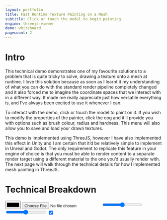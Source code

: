 ```yaml
---
layout: portfolio
title: Fast Runtime Texture Painting on a Mesh
subtitle: Click or touch the model to begin painting
engine: threejs-viewer
demo: whiteboard
pagecount: 2
---
```


<div markdown="1" class="pagnated-page-wrapper" data-page-index="0" data-cmd-call='changeModel' data-cmd-args='test/chunkysmooth.glb'>

# Intro

This technical demo demonstrates one of my favourite solutions to a problem that is quite tricky to solve, drawing a texture onto a mesh at runtime. I love this solution because as soon as I learnt it my understanding of what you can do with the standard render pipeline completely changed and it also forced me to imagine the coordinate spaces that we interact with in a different way. It made me really appreciate just how versatile everything is, and I’ve always been excited to use it whenever I can.

To interact with the demo, click or touch the model to paint on it. If you wish to modify the properties of the painter, click the cog and it’ll provide you with options such as brush colour, radius and hardness. This menu will also allow you to save and load your drawn textures.

This demo is implemented using ThreeJS, however I have also implemented this effect in Unity and I am certain that it’d be relatively simple to implement in Unreal and Godot. The only requirement to replicate this feature in your engine of choice is that you must be able to render content to a separate render target using a different material to the one you’d usually render with. The next page will walk through the technical details for how I implemented mesh painting in ThreeJS.

# Technical Breakdown

<input type="color" name="colorField" class="in-post-inputfield" data-cmd-call='setBrushColour'/>
<input type="file" accept='.glb' class="in-post-inputfield" data-cmd-call='loadModel'/>

<input type="range" min="-3.14" max="3.14" step="0.1" value="0" data-cmd-call='setCameraPitch' class="in-post-inputfield"/>
<input type="range" min="-3.14" max="3.14" step="0.1" value="0" data-cmd-call='setCameraYaw' class="in-post-inputfield"/>
<input type="checkbox" value="true" data-cmd-call='setCameraOrbit' class="in-post-inputfield" checked/>
</div>